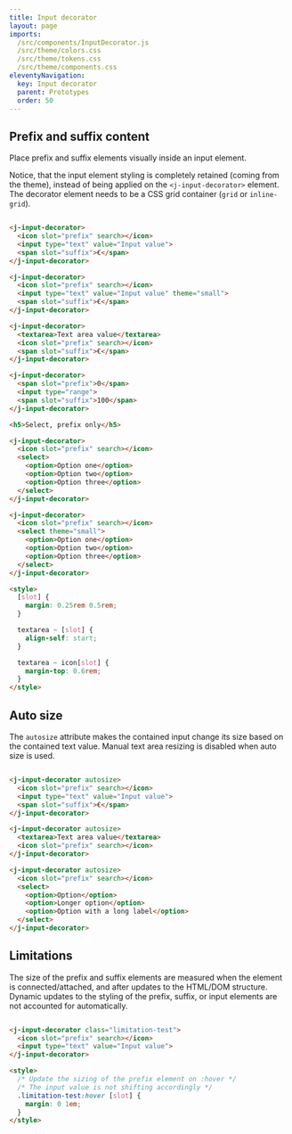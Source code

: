 ```yaml
---
title: Input decorator
layout: page
imports:
  /src/components/InputDecorator.js
  /src/theme/colors.css
  /src/theme/tokens.css
  /src/theme/components.css
eleventyNavigation:
  key: Input decorator
  parent: Prototypes
  order: 50
---
```


## Prefix and suffix content

Place prefix and suffix elements visually inside an input element.

Notice, that the input element styling is completely retained (coming from the theme), instead of being applied on the `<j-input-decorator>` element. The decorator element needs to be a CSS grid container (`grid` or `inline-grid`).

<style>
render-example {
  display: flex;
  flex-direction: column;
  gap: 1rem;
  align-items: start;
}

input {
  min-width: 0;
}
</style>

<render-example></render-example>
```html
<j-input-decorator>
  <icon slot="prefix" search></icon>
  <input type="text" value="Input value">
  <span slot="suffix">€</span>
</j-input-decorator>

<j-input-decorator>
  <icon slot="prefix" search></icon>
  <input type="text" value="Input value" theme="small">
  <span slot="suffix">€</span>
</j-input-decorator>

<j-input-decorator>
  <textarea>Text area value</textarea>
  <icon slot="prefix" search></icon>
  <span slot="suffix">€</span>
</j-input-decorator>

<j-input-decorator>
  <span slot="prefix">0</span>
  <input type="range">
  <span slot="suffix">100</span>
</j-input-decorator>

<h5>Select, prefix only</h5>

<j-input-decorator>
  <icon slot="prefix" search></icon>
  <select>
    <option>Option one</option>
    <option>Option two</option>
    <option>Option three</option>
  </select>
</j-input-decorator>

<j-input-decorator>
  <icon slot="prefix" search></icon>
  <select theme="small">
    <option>Option one</option>
    <option>Option two</option>
    <option>Option three</option>
  </select>
</j-input-decorator>

<style>
  [slot] {
    margin: 0.25rem 0.5rem;
  }

  textarea ~ [slot] {
    align-self: start;
  }

  textarea ~ icon[slot] {
    margin-top: 0.6rem;
  }
</style>
```


## Auto size

The `autosize` attribute makes the contained input change its size based on the contained text value. Manual text area resizing is disabled when auto size is used.

<render-example></render-example>
```html
<j-input-decorator autosize>
  <icon slot="prefix" search></icon>
  <input type="text" value="Input value">
  <span slot="suffix">€</span>
</j-input-decorator>

<j-input-decorator autosize>
  <textarea>Text area value</textarea>
  <icon slot="prefix" search></icon>
</j-input-decorator>

<j-input-decorator autosize>
  <icon slot="prefix" search></icon>
  <select>
    <option>Option</option>
    <option>Longer option</option>
    <option>Option with a long label</option>
  </select>
</j-input-decorator>
```



## Limitations

The size of the prefix and suffix elements are measured when the element is connected/attached, and after updates to the HTML/DOM structure. Dynamic updates to the styling of the prefix, suffix, or input elements are not accounted for automatically.

<render-example></render-example>
```html
<j-input-decorator class="limitation-test">
  <icon slot="prefix" search></icon>
  <input type="text" value="Input value">
</j-input-decorator>

<style>
  /* Update the sizing of the prefix element on :hover */
  /* The input value is not shifting accordingly */
  .limitation-test:hover [slot] {
    margin: 0 1em;
  }
</style>
```

